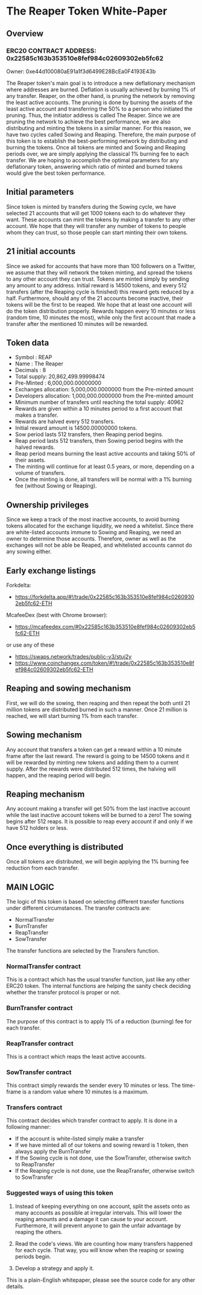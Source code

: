 # The Reaper Token White-Paper
## Overview
### ERC20 CONTRACT ADDRESS: 0x22585c163b353510e8fef984c02609302eb5fc62
Owner: 0xe44d100080aE91a1f3d6499E28BcEa0F4193E43b

The Reaper token's main goal is to introduce a new deflationary mechanism where addresses are burned. Deflation is usually achieved by burning 1% of any transfer. Reaper, on the other hand, is pruning the network by removing the least active accounts. The pruning is done by burning the assets of the least active account and transferring the 50% to a person who initiated the pruning. Thus, the initiator address is called The Reaper. Since we are pruning the network to achieve the best performance, we are also distributing and minting the tokens in a similar manner. For this reason, we have two cycles called Sowing and Reaping. Therefore, the main purpose of this token is to establish the best-performing network by distributing and burning the tokens. Once all tokens are minted and Sowing and Reaping periods over, we are simply applying the classical 1% burning fee to each transfer. We are hoping to accomplish the optimal parameters for any deflationary token, answering which ratio of minted and burned tokens would give the best token performance.


## Initial parameters
Since token is minted by transfers during the Sowing cycle, we have selected 21 accounts that will get 1000 tokens each to do whatever they want. These accounts can mint the tokens by making a transfer to any other account. We hope that they will transfer any number of tokens to people whom they can trust, so those people can start minting their own tokens.

## 21 initial accounts
Since we asked for accounts that have more than 100 followers on a Twitter, we assume that they will network the token minting, and spread the tokens to any other account they can trust. Tokens are minted simply by sending any amount to any address. Initial reward is 14500 tokens, and every 512 transfers (after the Reaping cycle is finished) this reward gets reduced by a half. Furthermore, should any of the 21 accounts become inactive, their tokens will be the first to be reaped. We hope that at least one account will do the token distribution properly. Rewards happen every 10 minutes or less (random time, 10 minutes the most), while only the first account that made a transfer after the mentioned 10 minutes will be rewarded.


## Token data
- Symbol      :  REAP
- Name        :  The Reaper 
- Decimals    :  8
- Total supply:  20,862,499.99998474
- Pre-Minted   :  6,000,000.00000000
- Exchanges allocation: 5,000,000.0000000 from the Pre-minted amount
- Developers allocation: 1,000,000.0000000 from the Pre-minted amount
- Minimum number of transfers until reaching the total supply: 40962
- Rewards are given within a 10 minutes period to a first account that makes a transfer.
- Rewards are halved every 512 transfers.
- Initial reward amount is 14500.00000000 tokens.
- Sow period lasts 512 transfers, then Reaping period begins.
- Reap period lasts 512 transfers, then Sowing period begins with the halved rewards.
- Reap period means burning the least active accounts and taking 50% of their assets.
- The minting will continue for at least 0.5 years, or more, depending on a volume of transfers.
- Once the minting is done, all transfers will be normal with a 1% burning fee (without Sowing or Reaping).

## Ownership privileges
Since we keep a track of the most inactive accounts, to avoid burning tokens allocated for the exchange liquidity, we need a whitelist. Since there are white-listed accounts immune to Sowing and Reaping, we need an owner to determine those accounts. Therefore, owner as well as the exchanges will not be able be Reaped, and whitelisted accounts cannot do any sowing either.

## Early exchange listings
Forkdelta:
- https://forkdelta.app/#!/trade/0x22585c163b353510e8fef984c02609302eb5fc62-ETH

McafeeDex (best with Chrome browser):
- https://mcafeedex.com/#0x22585c163b353510e8fef984c02609302eb5fc62-ETH


or use any of these
- https://swaps.network/trades/public-v3/stuj2y
- https://www.coinchangex.com/token/#!/trade/0x22585c163b353510e8fef984c02609302eb5fc62-ETH


## Reaping and sowing mechanism
First, we will do the sowing, then reaping and then repeat the both until 21 million tokens are distributed burned in such a manner. Once 21 million is reached, we will start burning 1% from each transfer.

## Sowing mechanism
Any account that transfers a token can get a reward within a 10 minute frame after the last reward. 
The reward is going to be 14500 tokens and it will be rewarded by minting new tokens and adding them to a current supply.
After the rewards were distributed 512 times, the halving will happen, and the reaping period will begin. 

## Reaping mechanism
Any account making a transfer will get 50% from the last inactive account while the last inactive account tokens will be burned to a zero! The sowing begins after 512 reaps. It is possible to reap every account if and only if we have 512 holders or less.

## Once everything is distributed
Once all tokens are distributed, we will begin applying the 1% burning fee reduction from each transfer.

## MAIN LOGIC
The logic of this token is based on selecting different transfer functions under different circumstances. The transfer contracts are:
- NormalTransfer
- BurnTransfer
- ReapTransfer
- SowTransfer

The transfer functions are selected by the Transfers function.

### NormalTransfer contract
This is a contract which has the usual transfer function, just like any other ERC20 token. The internal functions are helping the sanity check deciding whether the transfer protocol is proper or not.

### BurnTransfer contract
The purpose of this contract is to apply 1% of a reduction (burning) fee for each transfer.

### ReapTransfer contract
This is a contract which reaps the least active accounts.

### SowTransfer contract
This contract simply rewards the sender every 10 minutes or less. The time-frame is a random value where 10 minutes is a maximum.

### Transfers contract
This contract decides which transfer contract to apply. It is done in a following manner:

- If the account is white-listed simply make a transfer
- If we have minted all of our tokens and sowing reward is 1 token, then always apply the BurnTransfer
- If the Sowing cycle is not done, use the SowTransfer, otherwise switch to ReapTransfer
- If the Reaping cycle is not done, use the ReapTransfer, otherwise switch to SowTransfer

### Suggested ways of using this token
1. Instead of keeping everything on one account, split the assets onto as many accounts as possible at irregular intervals. This will lower the reaping amounts and a damage it can cause to your account. Furthermore, it will prevent anyone to gain the unfair advantage by reaping the others.

2. Read the code's views. We are counting how many transfers happened for each cycle. That way, you will know when the reaping or sowing periods begin.

3. Develop a strategy and apply it.

This is a plain-English whitepaper, please see the source code for any other details.

